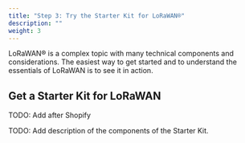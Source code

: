 ```yaml
---
title: "Step 3: Try the Starter Kit for LoRaWAN®"
description: ""
weight: 3
---
```


LoRaWAN® is a complex topic with many technical components and considerations. The easiest way to get started and to understand the essentials of LoRaWAN is to see it in action.

<!--more-->

## Get a Starter Kit for LoRaWAN

TODO: Add after Shopify

TODO: Add description of the components of the Starter Kit.
